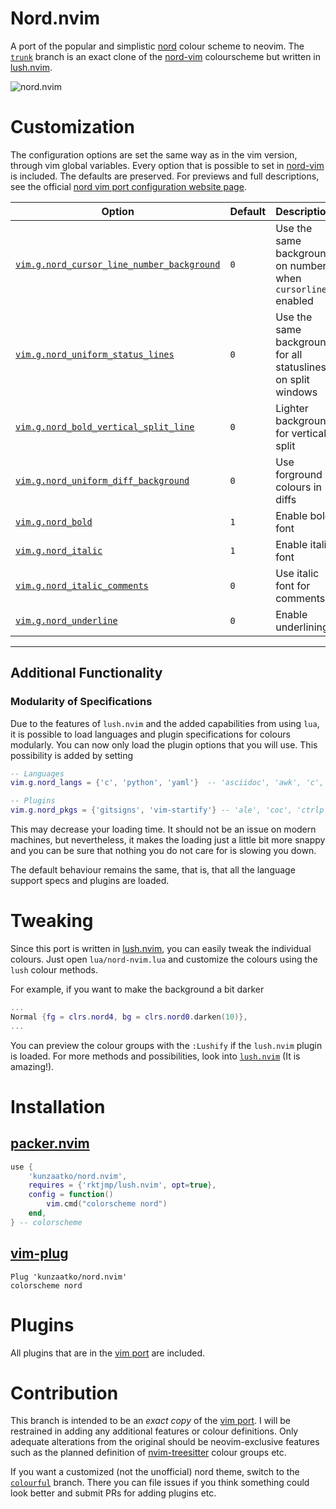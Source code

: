 # Nord.nvim

A port of the popular and simplistic [nord](https://www.nordtheme.com/) colour scheme to neovim. The [`trunk`](https://github.com/kunzaatko/nord.nvim/tree/trunk) branch is an exact clone of the [nord-vim](https://github.com/arcticicestudio/nord-vim) colourscheme but written in [lush.nvim](https://github.com/rktjmp/lush.nvim).

![nord.nvim](https://user-images.githubusercontent.com/56647779/117521912-a0188b00-afb0-11eb-857a-7554874c5050.png)

# Customization

The configuration options are set the same way as in the vim version, through vim global variables. Every option that is possible to set in [nord-vim](https://github.com/arcticicestudio/nord-vim) is included. The defaults are preserved. For previews and full descriptions, see the official [nord vim port configuration website page](https://www.nordtheme.com/docs/ports/vim/configuration).

| Option                                                                                                                                    | Default | Description                                                  |
| ----------------------------------------------------------------------------------------------------------------------------------------- | ------- | ------------------------------------------------------------ |
| [`vim.g.nord_cursor_line_number_background`](https://www.nordtheme.com/docs/ports/vim/configuration#active-cursor-line-number-background) | `0`     | Use the same background on number when `cursorline` enabled  |
| [`vim.g.nord_uniform_status_lines`](https://www.nordtheme.com/docs/ports/vim/configuration#uniform-status-lines)                          | `0`     | Use the same background for all statuslines on split windows |
| [`vim.g.nord_bold_vertical_split_line`](https://www.nordtheme.com/docs/ports/vim/configuration#bold-vertical-split-lines)                 | `0`     | Lighter background for vertical split                        |
| [`vim.g.nord_uniform_diff_background`](https://www.nordtheme.com/docs/ports/vim/configuration#uniform-diff-background)                    | `0`     | Use forground colours in diffs                               |
| [`vim.g.nord_bold`](https://www.nordtheme.com/docs/ports/vim/configuration#bold-style)                                                    | `1`     | Enable bold font                                             |
| [`vim.g.nord_italic`](https://www.nordtheme.com/docs/ports/vim/configuration#italic-style)                                                | `1`     | Enable italic font                                           |
| [`vim.g.nord_italic_comments`](https://www.nordtheme.com/docs/ports/vim/configuration#italic-comments)                                    | `0`     | Use italic font for comments                                 |
| [`vim.g.nord_underline`](https://www.nordtheme.com/docs/ports/vim/configuration#underline-style)                                          | `0`     | Enable underlining                                           |

---

## Additional Functionality

### Modularity of Specifications

Due to the features of `lush.nvim` and the added capabilities from using `lua`, it is possible to load languages and plugin specifications for colours modularly. You can now only load the plugin options that you will use. This possibility is added by setting

```lua
-- Languages
vim.g.nord_langs = {'c', 'python', 'yaml'}  -- 'asciidoc', 'awk', 'c', 'cmake', 'cs', 'css', 'dosini', 'dt', 'gitconfig', 'go', 'help', 'html', 'java', 'json', 'less', 'lisp', 'lua', 'markdown', 'perl', 'php', 'pod', 'python', 'ruby', 'rust', 'sass', 'sh', 'sql', 'vim', 'xml', 'yaml'

-- Plugins
vim.g.nord_pkgs = {'gitsigns', 'vim-startify'} -- 'ale', 'coc', 'ctrlp', 'gitsigns', 'haskell-vim', 'jedi-vim', 'nerdtree', 'vim-clap', 'vim-fugitive', 'vim-gitgutter', 'vim-indent-guides', 'vim-javascript', 'vim-markdown', 'vim-plug', 'vim-signature', 'vim-signify', 'vim-startify', 'vimwiki', 'vim-yaml', 'yats'
```

This may decrease your loading time. It should not be an issue on modern machines, but nevertheless, it makes the loading just a little bit more snappy and you can be sure that nothing you do not care for is slowing you down.

The default behaviour remains the same, that is, that all the language support specs and plugins are loaded.

# Tweaking

Since this port is written in [lush.nvim](https://github.com/rktjmp/lush.nvim), you can easily tweak the individual colours. Just open `lua/nord-nvim.lua` and customize the colours using the `lush` colour methods.

For example, if you want to make the background a bit darker

```lua
...
Normal {fg = clrs.nord4, bg = clrs.nord0.darken(10)},
...
```

You can preview the colour groups with the `:Lushify` if the `lush.nvim` plugin is loaded. For more methods and possibilities, look into [`lush.nvim`](https://github.com/rktjmp/lush.nvim) (It is amazing!).

# Installation

## [packer.nvim](https://github.com/wbthomason/packer.nvim)

```lua
use {
    'kunzaatko/nord.nvim',
    requires = {'rktjmp/lush.nvim', opt=true},
    config = function()
        vim.cmd("colorscheme nord")
    end,
} -- colorscheme
```

## [vim-plug](https://github.com/junegunn/vim-plug)

```vim
Plug 'kunzaatko/nord.nvim'
colorscheme nord
```

# Plugins

All plugins that are in the [vim port](https://github.com/arcticicestudio/nord-vim) are included.

# Contribution

This branch is intended to be an _exact copy_ of the [vim port](https://github.com/arcticicestudio/nord-vim). I will be restrained in adding any additional features or colour definitions. Only adequate alterations from the original should be neovim-exclusive features such as the planned definition of [nvim-treesitter](https://github.com/nvim-treesitter/nvim-treesitter) colour groups etc.

If you want a customized (not the unofficial) nord theme, switch to the [`colourful`](https://github.com/kunzaatko/nord.nvim/tree/colourful) branch. There you can file issues if you think something could look better and submit PRs for adding plugins etc.

<!-- vim:set et sw=4 ts=4 nowrap: -->
